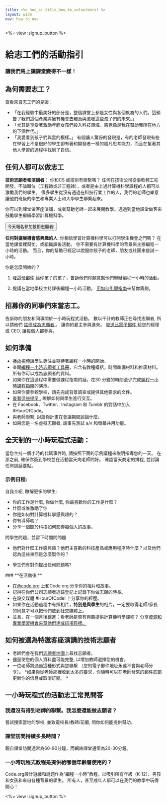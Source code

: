 ```yaml
---
title: <%= hoc_s(:title_how_to_volunteers) %>
layout: wide
nav: how_to_nav
---
```

<%= view :signup_button %>

# 給志工們的活動指引

### 讓我們馬上讓課堂變得不一樣！

## 為何需要志工？

查看來自志工們的見證：

- 「在我經驗中最美好的部分是，整個課堂上都是女性與各個族裔的人們。這預告了我們這個產業將擁有機會去觸及與激發這些孩子們的未來。」
- 「尤其是享受著激勵年輕女孩們投入科技領域。感覺像是我在幫助我所在地方的下個世代。」
- 「我愛看到孩子們興奮的模樣。」 有個讓人驚訝的發現是，有的老師發現有些在學習上不是很好的學生卻有著和開發者一樣的超凡思考能力，而且在幫著其他人學習的過程中找到了自信。

## 任何人都可以做志工

**技術志願者和演講者**： 你和CS 或技術有聯繫嗎？ 任何在技術公司從事軟體工程開發，不論職位（工程師或非工程師），或者是由上過計算機科學課程的人都可以激勵我們的學生。 很多學生從沒有遇過在科技行業工作的人，我們的老師也樂意讓他們班級的學生和專業人士和大學學生聯繫起來。

你可以到課堂做客座演講，或者幫助老師一起來展開教學。通過到當地課堂做客來鼓勵學生繼續學習計算機科學。

<button>今天報名參加技術志願者!</button></p> 

**任何對擴展機會感興趣的人**: 你相信學習計算機科學可以打開學生機會之門嗎？ 在當地課堂裡幫忙，或組織課後活動。 你不需要有計算機科學的背景來主辦編程一小時的活動。 而且，你的幫助已經足以說服你孩子的老師，朋友或社團來嘗試一小時。

你是怎麼開始的？

1. [發這份郵件](<%= resolve_url('/promote/resources#help-schools') %>) 給你孩子的孩子，告訴他們你願意幫他們舉辦編程一小時的活動。

2. 提議在當地學校主持課後編程一小時活動。 [用如何引導指南](<%= resolve_url('/how-to') %>)來幫你籌劃。

## 招募你的同事們來當志工。

告訴你的朋友和同事關於一小時玩程式活動。 數以千計的教師正在尋找志願者, 所以請他們 [ 註冊成為志願者 ](HTTPs://code.org/volunteer)。 讓你的雇主參與進來。 [ 發送此電子郵件 ](<%= resolve_url('/promote/resources#sample-email')%>) 給您的經理或 CEO, 讓每個人都參與。

## 如何準備

- [播放視頻](<%= resolve_url('/promote/resources#videos') %>)讓學生專注並期待著編程一小時的開始。
- 查閱[編程一小時志願者工具冊](/files/hoc-volunteer-toolkit.pdf)，它含有教程概括，時間準備材料和推廣材料。 所有你可以成為志願者的資料。
- 如果你在這過程中需要做課程指南的話，花30 分鐘的時間至少完成[編程一小時課程指南](<%= resolve_url('/learn') %>)的演示。
- 如果你要參觀學校，請先完成背景調查或提供其他要求的文件。
- [ 查看這些提示 ](HTTPs://code.org/files/CSTT_Volunteers.pdf), 瞭解如何與學生進行交互。
- 在 Facebook、Twitter、Instagram 和 Tumblr 的對話中加入 #HourOfCode。
- 與老師聯繫, 討論你計畫在會議期間談論什麼。
- 如果您是一名虛擬志願者, 請事先測試 a/v 和螢幕共用功能。

## 全天制的一小時玩程式活動：

當您主持一個小時的代碼事件時, 請按照下面的示例議程來説明指導您的一天。 在那之前, 確保你簽到學校並在活動當天向老師問好。 確認當天商定的排程, 並討論任何談話要點。

### **示例日程:**

自我介紹, 瞭解更多的學生: </ul>

- 你的工作是什麼, 你做什麼, 你最喜歡你的工作是什麼？
- 什麼或誰激勵了你
- 你是如何對計算機科學感興趣的？
- 你有導師嗎？
- 分享一個關於科技如何影響每個人的故事。
  
問學生問題，並留下時間問問題</br> 

- 他們對什麼工作感興趣？他們主喜歡的科技產品或應用程序時什麼？以及他們認為這些東西是怎麼製作的？ 
- 學生們有對你提出任何問題嗎?</ul></td> </tr> 
    </tbody> </table> 
    ### **在活動後:**
    
    - 在@code.org 上和Code.org 分享你的相片和故事。
    - 記得在你們公司志願者追踪登記上記錄下你做志願的時長。
    - 在設交媒體 #HourOfCode! 上分享你的經歷。
    - 如果你在活動過程中有照相片，**特別是與學生**的相片，一定要取得老師/家長的同意才可以把他們放到社交媒體上。
    - 並且，在一個月後跟進：看老師是否有興趣提供計算機科學課程？ 分享[資源和專業學習機會來幫他們達成這項目標。 ](https://code.org/yourschool)
    ## 如何被選為特邀客座演講的技術志願者
    
    - 老師們會在我們[志願者地圖](https://code.org/volunteer/local)上尋找志願者。
    - 儘量使您的個人資料盡可能完整, 以增加教師選擇您的機會。
    - 一位老師將通過這種形式與您聯繫 （您的電子郵件地址永遠不會與老師分享）。 *如果你從老師那裡收到太多的要求，你隨時可以在老師發來的郵件底部更新你的信息或取消訂閱。 *
    ## 一小時玩程式的活動志工常見問答
    
    ### **我還沒有得到老師的聯繫。我怎麼還能做志願者？**
    
    嘗試搜索當地的學校, 並致電校長/教師/前廳, 問你如何能提供幫助。
    
    ### **課堂訪問持續多長時間？**
    
    親自課堂訪問通常為60-90分鐘，而網絡課堂通常為20-30分鐘。
    
    ### **一小時玩程式教程是提供給哪個年齡層使用的？**
    
    Code.org設計遊戲和謎題作為“編程一小時”教程，以吸引所有年級（K-12）、男孩和女孩和來自各種背景的學生。 所有人，甚至成年人都可以在我們的教學中玩得開心！
    
    <%= view :signup_button %>